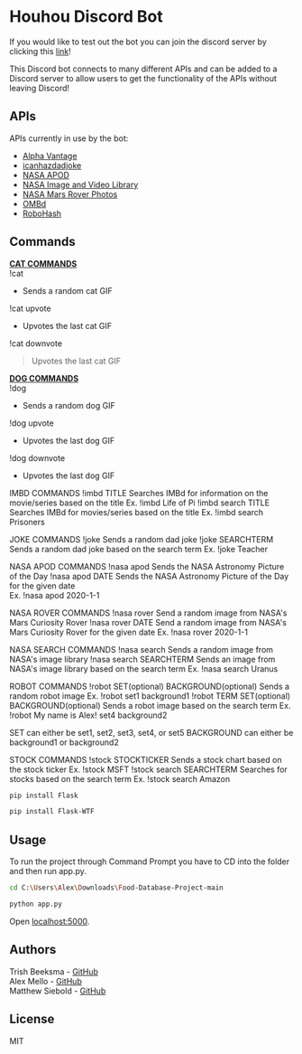 # Houhou Discord Bot
If you would like to test out the bot you can join the discord server by clicking this [link]! 

This Discord bot connects to many different APIs and can be added to a Discord server to allow users to get the functionality of the APIs without leaving Discord!

## APIs
APIs currently in use by the bot:
* [Alpha Vantage]
* [icanhazdadjoke]
* [NASA APOD]
* [NASA Image and Video Library]
* [NASA Mars Rover Photos]
* [OMBd]
* [RoboHash]

## Commands
__<ins>CAT COMMANDS</ins>__ \
!cat
 * Sends a random cat GIF
 
!cat upvote
 *  Upvotes the last cat GIF

!cat downvote
> Upvotes the last cat GIF
 
__<ins>DOG COMMANDS</ins>__ \
!dog
 * Sends a random dog GIF

!dog upvote
 * Upvotes the last dog GIF

!dog downvote
 * Upvotes the last dog GIF
 
IMBD COMMANDS
!imbd TITLE
Searches IMBd for information on the movie/series based on the title
Ex. !imbd Life of Pi
!imbd search TITLE
Searches IMBd for movies/series based on the title
Ex. !imbd search Prisoners
 
JOKE COMMANDS
!joke
Sends a random dad joke
!joke SEARCHTERM
Sends a random dad joke based on the search term
Ex. !joke Teacher
 
NASA APOD COMMANDS
!nasa apod
Sends the NASA Astronomy Picture of the Day
!nasa apod DATE
Sends the NASA Astronomy Picture of the Day for the given date\
Ex. !nasa apod 2020-1-1
 
NASA ROVER COMMANDS
!nasa rover
Send a random image from NASA's Mars Curiosity Rover
!nasa rover DATE
Send a random image from NASA's Mars Curiosity Rover for the given date
Ex. !nasa rover 2020-1-1
 
NASA SEARCH COMMANDS
!nasa search
Sends a random image from NASA's image library
!nasa search SEARCHTERM
Sends an image from NASA's image library based on the search term
Ex. !nasa search Uranus
 
ROBOT COMMANDS
!robot SET(optional) BACKGROUND(optional)
Sends a random robot image
Ex. !robot set1 background1
!robot TERM SET(optional) BACKGROUND(optional)
Sends a robot image based on the search term
Ex. !robot My name is Alex! set4 background2

SET can either be set1, set2, set3, set4, or set5
BACKGROUND can either be background1 or background2
 
STOCK COMMANDS
!stock STOCKTICKER
Sends a stock chart based on the stock ticker
Ex. !stock MSFT
!stock search SEARCHTERM
Searches for stocks based on the search term
Ex. !stock search Amazon

```sh
pip install Flask
```

```sh
pip install Flask-WTF
```



## Usage
To run the project through Command Prompt you have to CD into the folder and then run app.py.

```sh
cd C:\Users\Alex\Downloads\Food-Database-Project-main
```

```sh
python app.py
```

Open [localhost:5000](http://localhost:5000/).



## Authors
Trish Beeksma - [GitHub](https://github.com/TrishRB)\
Alex Mello - [GitHub](https://github.com/Alex-E-Mello)\
Matthew Siebold - [GitHub](https://github.com/DorkCube)



## License
MIT







[//]: # (These are reference links used in the body of this note and get stripped out when the markdown processor does its job. There is no need to format nicely because it shouldn't be seen. Thanks SO - http://stackoverflow.com/questions/4823468/store-comments-in-markdown-syntax)

   [link]: <https://discord.gg/JYxbQKkB>
   
   [Alpha Vantage]: <https://www.alphavantage.co/documentation/>
   [icanhazdadjoke]: <https://icanhazdadjoke.com/api>
   [NASA APOD]: <https://api.nasa.gov/>
   [NASA Image and Video Library]: <https://images.nasa.gov/docs/images.nasa.gov_api_docs.pdf>
   [NASA Mars Rover Photos]: <https://github.com/chrisccerami/mars-photo-api>
   [OMBd]: <http://www.omdbapi.com/>
   [RoboHash]: <https://github.com/e1ven/Robohash>
